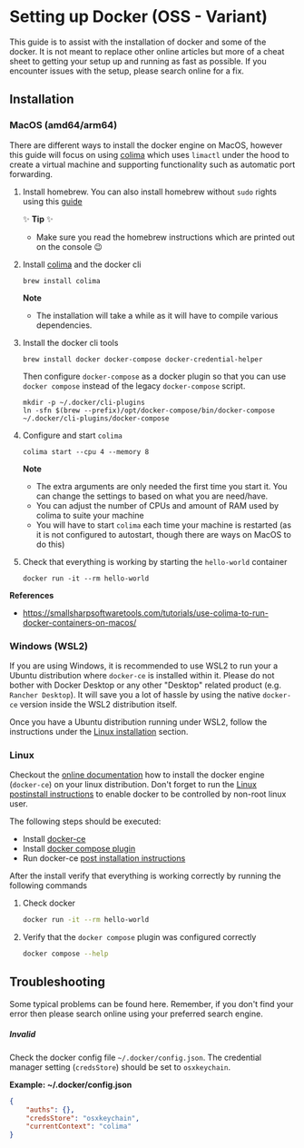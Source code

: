 # Setting up Docker (OSS - Variant)

This guide is to assist with the installation of docker and some of the docker. It is not meant to replace other online articles but more of a cheat sheet to getting your setup up and running as fast as possible. If you encounter issues with the setup, please search online for a fix.

## Installation

### MacOS (amd64/arm64)

There are different ways to install the docker engine on MacOS, however this guide will focus on using [colima](https://github.com/abiosoft/colima) which uses `limactl` under the hood to create a virtual machine and supporting functionality such as automatic port forwarding.

1. Install homebrew. You can also install homebrew without `sudo` rights using this [guide](https://docs.brew.sh/Installation#untar-anywhere-unsupported)

    ✨ **Tip** ✨

    * Make sure you read the homebrew instructions which are printed out on the console 😉

2. Install [colima](https://github.com/abiosoft/colima) and the docker cli

    ```
    brew install colima
    ```

    **Note**

    * The installation will take a while as it will have to compile various dependencies.

3. Install the docker cli tools

    ```
    brew install docker docker-compose docker-credential-helper
    ```

    Then configure `docker-compose` as a docker plugin so that you can use `docker compose` instead of the legacy `docker-compose` script.

    ```
    mkdir -p ~/.docker/cli-plugins
    ln -sfn $(brew --prefix)/opt/docker-compose/bin/docker-compose ~/.docker/cli-plugins/docker-compose
    ```

4. Configure and start `colima`

    ```
    colima start --cpu 4 --memory 8
    ```

    **Note**

    * The extra arguments are only needed the first time you start it. You can change the settings to based on what you are need/have.
    * You can adjust the number of CPUs and amount of RAM used by colima to suite your machine
    * You will have to start `colima` each time your machine is restarted (as it is not configured to autostart, though there are ways on MacOS to do this)

5. Check that everything is working by starting the `hello-world` container

    ```
    docker run -it --rm hello-world
    ```


**References**

* https://smallsharpsoftwaretools.com/tutorials/use-colima-to-run-docker-containers-on-macos/


### Windows (WSL2)

If you are using Windows, it is recommended to use WSL2 to run your a Ubuntu distribution where `docker-ce` is installed within it. Please do not bother with Docker Desktop or any other "Desktop" related product (e.g. `Rancher Desktop`). It will save you a lot of hassle by using the native `docker-ce` version inside the WSL2 distribution itself.

Once you have a Ubuntu distribution running under WSL2, follow the instructions under the [Linux installation](./DEV_CONTAINER.md#Linux) section.

### Linux

Checkout the [online documentation](https://docs.docker.com/engine/install/) how to install the docker engine (`docker-ce`) on your linux distribution. Don't forget to run the [Linux postinstall instructions](https://docs.docker.com/engine/install/linux-postinstall/) to enable docker to be controlled by non-root linux user.

The following steps should be executed:

* Install [docker-ce](https://docs.docker.com/engine/install/)
* Install [docker compose plugin](https://docs.docker.com/compose/install/)
* Run docker-ce [post installation instructions](https://docs.docker.com/engine/install/linux-postinstall/)

After the install verify that everything is working correctly by running the following commands

1. Check docker

    ```sh
    docker run -it --rm hello-world
    ```

2. Verify that the `docker compose` plugin was configured correctly

    ```sh
    docker compose --help
    ```

## Troubleshooting

Some typical problems can be found here. Remember, if you don't find your error then please search online using your preferred search engine.

##### Invalid

Check the docker config file `~/.docker/config.json`. The credential manager setting (`credsStore`) should be set to `osxkeychain`.

**Example: ~/.docker/config.json**

```json
{
	"auths": {},
	"credsStore": "osxkeychain",
	"currentContext": "colima"
}
```
